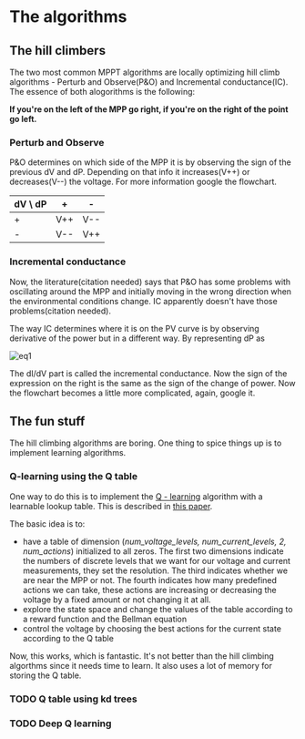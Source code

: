# The algorithms

## The hill climbers
The two most common MPPT algorithms are locally optimizing hill climb algorithms - Perturb and Observe(P&O) and Incremental conductance(IC). The essence of both alogorithms is the following: 

**If you're on the left of the MPP go right, if you're on the right of the point go left.**

### Perturb and Observe

P&O determines on which side of the MPP it is by observing the sign of the previous dV and dP. Depending on that info it increases(V++) or decreases(V--) the voltage. For more information google the flowchart.

|dV \ dP|+|-|
|-|-|-|
|+|V++|V--|
|-|V--|V++|


### Incremental conductance

Now, the literature(citation needed) says that P&O has some problems with oscillating around the MPP and initially moving in the wrong direction when the environmental conditions change. IC apparently doesn't have those problems(citation needed).

The way IC determines where it is on the PV curve is by observing derivative of the power but in a different way. By representing dP as 

![eq1](https://latex.codecogs.com/png.image?%5Cdpi%7B110%7D%20%5Cbg_white%20%5Cfrac%7BdP%7D%7BdV%7D%20=%20%5Cfrac%7Bd(I%20%5Ccdot%20V)%7D%7BdV%7D%20%5CRightarrow%20%5Cfrac%7B1%7D%7BV%7D%20%5Ccdot%20%5Cfrac%7BdP%7D%7BdV%7D%20=%20%5Cfrac%7BdI%7D%7BdV%7D%20&plus;%20%5Cfrac%7BI%7D%7BV%7D)

The dI/dV part is called the incremental conductance. Now the sign of the expression on the right is the same as the sign of the change of power. Now the flowchart becomes a little more complicated, again, google it.

## The fun stuff

The hill climbing algorithms are boring. One thing to spice things up is to implement learning algorithms.

### Q-learning using the Q table
One way to do this is to implement the [Q - learning](https://en.wikipedia.org/wiki/Q-learning) algorithm with a learnable lookup table. This is described in [this paper](https://www.sciencedirect.com/science/article/pii/S0960148117301891?casa_token=WqIOVCRvBw0AAAAA:PU-jqcnGc76td_uuvWQwrWFNM-yPNtJM_Qfl8zh_JT025l77q4VT-yyF-U3cW0xqIP85w1GP). 

The basic idea is to:
* have a table of dimension (_num_voltage_levels, num_current_levels, 2, num_actions_) initialized to all zeros. The first two dimensions indicate the numbers of discrete levels that we want for our voltage and current measurements, they set the resolution. The third indicates whether we are near the MPP or not. The fourth indicates how many predefined actions we can take, these actions are increasing or decreasing the voltage by a fixed amount or not changing it at all.
* explore the state space and change the values of the table according to a reward function and the Bellman equation
* control the voltage by choosing the best actions for the current state according to the Q table

Now, this works, which is fantastic. It's not better than the hill climbing algorthms since it needs time to learn. It also uses a lot of memory for storing the Q table.

### TODO Q table using kd trees
### TODO Deep Q learning
